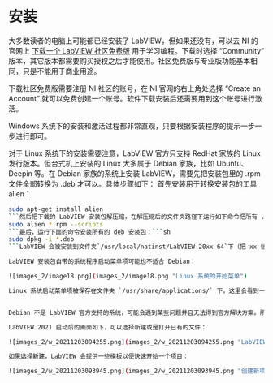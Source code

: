 # 安装

大多数读者的电脑上可能都已经安装了 LabVIEW，但如果还没有，可以去 NI 的官网上 [下载一个 LabVIEW 社区免费版](https://www.ni.com/en-us/shop/labview.html) 用于学习编程。下载时选择 “Community” 版本，其它版本都需要购买授权之后才能使用。社区免费版与专业版功能基本相同，只是不能用于商业用途。

下载社区免费版需要注册 NI 社区的账号，在 NI 官网的右上角处选择 “Create an Account” 就可以免费创建一个账号。软件下载安装后还需要用到这个账号进行激活。

Windows 系统下的安装和激活过程都非常直观，只要根据安装程序的提示一步一步进行即可。

对于 Linux 系统下的安装需要注意，LabVIEW 官方只支持 RedHat 家族的 Linux 发行版本。但台式机上安装的 Linux 大多属于 Debian 家族，比如 Ubuntu、Deepin 等。在 Debian 家族的系统上安装 LabVIEW，需要先把安装包里的 .rpm 文件全部转换为 .deb 才可以。具体步骤如下：
首先安装用于转换安装包的工具 alien：
```sh
sudo apt-get install alien
```然后把下载的 LabVIEW 安装包解压缩，在解压缩后的文件夹路径下运行如下命令把所有 .rpm 安装包文件转换为 .deb 格式安装包。有一些 rpm 安装包是给 32 位系统的，可能无法转换，把所有名字中带有 “i386” 的文件删除即可。```sh
sudo alien *.rpm --scripts
```最后，运行下面的命令安装所有的 deb 安装包：```sh
sudo dpkg -i *.deb
```LabVIEW 会被安装到文件夹`/usr/local/natinst/LabVIEW-20xx-64`下（把 xx 替换成对应的版本）。 运行这个文件夹下`./labviewprofull` 命令即可启动 LabVIEW。

LabVIEW 安装包自带的系统程序启动菜单项可能也不适合 Debian：

![images_2/image18.png](images_2/image18.png "Linux 系统的开始菜单")

Linux 系统启动菜单项被保存在文件夹 `/usr/share/applications/` 下，这里会看到一个 labview64-20xx.desktop 文件。如果遇到了问题，可以用文本编辑器打开这个文件，把键值 Exec 修改成：`Exec=/usr/local/natinst/LabVIEW-2021-64/labviewprofull % u`。这样就可以使用系统启动菜单启动 LabVIEW 了。


Debian 不是 LabVIEW 官方支持的系统，可能会遇到某些问题并且无法得到官方解决方案。所以如果是用于项目开发，请务必选用官方支持的操作系统。但是对于学习来说，越是折腾越有利于拓宽知识面。

LabVIEW 2021 启动后的画面如下，可以选择新建或是打开已有的文件：

![images_2/w_20211203094255.png](images_2/w_20211203094255.png "LabVIEW 启动画面")

如果选择新建，LabVIEW 会提供一些模板以便快速开始一个项目：

![images_2/w_20211203093945.png](images_2/w_20211203093945.png "创建新项目或 VI")